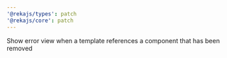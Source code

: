 ```yaml
---
'@rekajs/types': patch
'@rekajs/core': patch
---
```


Show error view when a template references a component that has been removed
